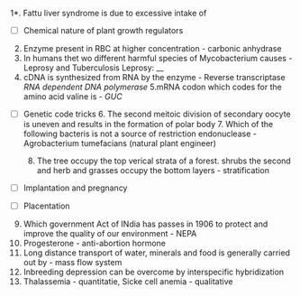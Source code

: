 1*. Fattu liver syndrome is due to excessive intake of
- [ ] Chemical nature of plant growth regulators
2. Enzyme present in RBC at higher concentration - carbonic anhydrase
3. In humans thet wo different harmful species of Mycobacterium causes - Leprosy and Tuberculosis
Leprosy: __
4. cDNA is synthesized from RNA by the enzyme - Reverse transcriptase *RNA dependent DNA polymerase*
5.mRNA codon which codes for the amino acid valine is - _GUC_   
- [ ] Genetic code tricks
  6. The second meitoic division of secondary oocyte is uneven and results in the formation of polar body
  7. Which of the following bacteris is not a source of restriction endonuclease - Agrobacterium tumefacians (natural plant engineer)
  
  8. The tree occupy the top verical strata of a forest. shrubs the second and herb and grasses occupy the bottom layers - stratification
- [ ] Implantation and pregnancy
- [ ] Placentation
9. Which government Act of INdia has passes in 1906 to protect and improve the quality of our environment - NEPA
10. Progesterone - anti-abortion hormone
11. Long distance transport of water, minerals and food is generally carried out by - mass flow system
12. Inbreeding depression can be overcome by interspecific hybridization
13. Thalassemia - quantitatie, Sicke cell anemia - qualitative
